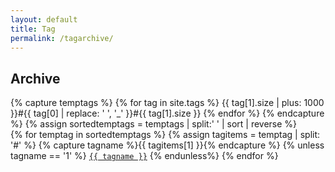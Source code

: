 ```yaml
---
layout: default
title: Tag
permalink: /tagarchive/
---
```



<h2>Archive</h2>
{% capture temptags %}
  {% for tag in site.tags %}
    {{ tag[1].size | plus: 1000 }}#{{ tag[0] | replace: ' ', '_' }}#{{ tag[1].size }}
  {% endfor %}
{% endcapture %}
{% assign sortedtemptags = temptags | split:' ' | sort | reverse %}
<div>
{% for temptag in sortedtemptags %}
  {% assign tagitems = temptag | split: '#' %}
  {% capture tagname %}{{ tagitems[1] }}{% endcapture %}
  {% unless tagname == '1' %}
  <a href="/tag/{{ tagname }}"><code class="highligher-rouge"><nobr>{{ tagname }}</nobr></code></a>
  {% endunless%}
{% endfor %}
</div>